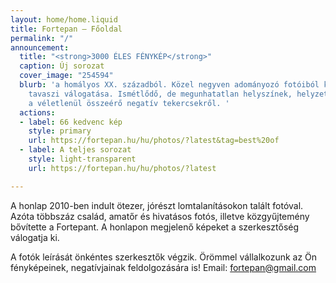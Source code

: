 ```yaml
---
layout: home/home.liquid
title: Fortepan — Főoldal
permalink: "/"
announcement:
  title: "<strong>3000 ÉLES FÉNYKÉP</strong>"
  caption: Új sorozat
  cover_image: "254594"
  blurb: 'a homályos XX. századból. Közel negyven adományozó fotóiból készült a Fortepan
    tavaszi válogatása. Ismétlődő, de megunhatatlan helyszínek, helyzetek, helyek,
    a véletlenül összeérő negatív tekercsekről. '
  actions:
  - label: 66 kedvenc kép
    style: primary
    url: https://fortepan.hu/hu/photos/?latest&tag=best%20of
  - label: A teljes sorozat
    style: light-transparent
    url: https://fortepan.hu/hu/photos/?latest

---
```

A honlap 2010-ben indult ötezer, jórészt lomtalanításokon talált fotóval. Azóta többszáz család, amatőr és hivatásos fotós, illetve közgyűjtemény bővítette a Fortepant. A honlapon megjelenő képeket a szerkesztőség válogatja ki.

A fotók leírását önkéntes szerkesztők végzik. Örömmel vállalkozunk az Ön fényképeinek, negatívjainak feldolgozására is! Email: [fortepan@gmail.com](mailto:fortepan@gmail.com)